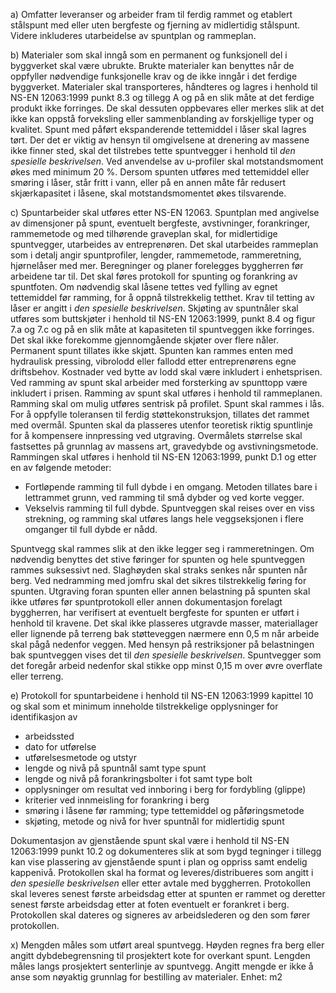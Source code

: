 a) Omfatter leveranser og arbeider fram til ferdig rammet og etablert stålspunt med eller uten bergfeste og fjerning av midlertidig stålspunt. Videre inkluderes utarbeidelse av spuntplan og rammeplan.

b) Materialer som skal inngå som en permanent og funksjonell del i byggverket skal være ubrukte.
Brukte materialer kan benyttes når de oppfyller nødvendige funksjonelle krav og de ikke inngår i det ferdige byggverket.
Materialer skal transporteres, håndteres og lagres i henhold til NS-EN 12063:1999 punkt 8.3 og tillegg A og på en slik måte at det ferdige produkt ikke forringes. De skal dessuten oppbevares eller merkes slik at det ikke kan oppstå forveksling eller sammenblanding av forskjellige typer og kvalitet. Spunt med påført ekspanderende tettemiddel i låser skal lagres tørt.
Der det er viktig av hensyn til omgivelsene at drenering av massene ikke finner sted, skal det tilstrebes tette spuntvegger i henhold til *den spesielle beskrivelsen*.
Ved anvendelse av u-profiler skal motstandsmoment økes med minimum 20 %. Dersom spunten utføres med tettemiddel eller smøring i låser, står fritt i vann, eller på en annen måte får redusert skjærkapasitet i låsene, skal motstandsmomentet økes tilsvarende.

c) Spuntarbeider skal utføres etter NS-EN 12063.
Spuntplan med angivelse av dimensjoner på spunt, eventuelt bergfeste, avstivninger, forankringer, rammemetode og med tilhørende graveplan skal, for midlertidige spuntvegger, utarbeides av entreprenøren.
Det skal utarbeides rammeplan som i detalj angir spuntprofiler, lengder, rammemetode, rammeretning, hjørnelåser med mer.
Beregninger og planer forelegges byggherren før arbeidene tar til.
Det skal føres protokoll for spunting og forankring av spuntfoten.
Om nødvendig skal låsene tettes ved fylling av egnet tettemiddel før ramming, for å oppnå tilstrekkelig tetthet. Krav til tetting av låser er angitt i *den spesielle beskrivelsen*.
Skjøting av spuntnåler skal utføres som buttskjøter i henhold til NS-EN 12063:1999, punkt 8.4 og figur 7.a og 7.c og på en slik måte at kapasiteten til spuntveggen ikke forringes. Det skal ikke forekomme gjennomgående skjøter over flere nåler. Permanent spunt tillates ikke skjøtt.
Spunten kan rammes enten med hydraulisk pressing, vibrolodd eller fallodd etter entreprenørens egne driftsbehov. Kostnader ved bytte av lodd skal være inkludert i enhetsprisen.
Ved ramming av spunt skal arbeider med forsterking av spunttopp være inkludert i prisen.
Ramming av spunt skal utføres i henhold til rammeplanen. Ramming skal om mulig utføres sentrisk på profilet. Spunt skal rammes i lås.
For å oppfylle toleransen til ferdig støttekonstruksjon, tillates det rammet med overmål. Spunten skal da plasseres utenfor teoretisk riktig spuntlinje for å kompensere innpressing ved utgraving.
Overmålets størrelse skal fastsettes på grunnlag av massens art, gravedybde og avstivningsmetode.
Rammingen skal utføres i henhold til NS-EN 12063:1999, punkt D.1 og etter en av følgende metoder:
-  Fortløpende ramming til full dybde i en omgang. Metoden tillates bare i lettrammet grunn, ved ramming til små dybder og ved korte vegger.
-  Vekselvis ramming til full dybde. Spuntveggen skal reises over en viss strekning, og ramming skal utføres langs hele veggseksjonen i flere omganger til full dybde er nådd.

Spuntvegg skal rammes slik at den ikke legger seg i rammeretningen. Om nødvendig benyttes det stive føringer for spunten og hele spuntveggen rammes suksessivt ned.
Slaghøyden skal straks senkes når spunten når berg.
Ved nedramming med jomfru skal det sikres tilstrekkelig føring for spunten.
Utgraving foran spunten eller annen belastning på spunten skal ikke utføres før spuntprotokoll eller annen dokumentasjon forelagt byggherren, har verifisert at eventuelt bergfeste for spunten er utført i henhold til kravene.
Det skal ikke plasseres utgravde masser, materiallager eller lignende på terreng bak støtteveggen nærmere enn 0,5 m når arbeide skal pågå nedenfor veggen. Med hensyn på restriksjoner på belastningen bak spuntveggen vises det til *den spesielle beskrivelsen*.
Spuntvegger som det foregår arbeid nedenfor skal stikke opp minst 0,15 m over øvre overflate eller terreng.

e) Protokoll for spuntarbeidene i henhold til NS-EN 12063:1999 kapittel 10 og skal som et minimum inneholde tilstrekkelige opplysninger for identifikasjon av
-  arbeidssted
-  dato for utførelse
-  utførelsesmetode og utstyr
-  lengde og nivå på spuntnål samt type spunt
-  lengde og nivå på forankringsbolter i fot samt type bolt
-  opplysninger om resultat ved innboring i berg for fordybling (glippe)
-  kriterier ved innmeisling for forankring i berg
-  smøring i låsene før ramming; type tettemiddel og påføringsmetode
-  skjøting, metode og nivå for hver spuntnål for midlertidig spunt

Dokumentasjon av gjenstående spunt skal være i henhold til NS-EN 12063:1999 punkt 10.2 og dokumenteres slik at som bygd tegninger i tillegg kan vise plassering av gjenstående spunt i plan og oppriss samt endelig kappenivå.
Protokollen skal ha format og leveres/distribueres som angitt i *den spesielle beskrivelsen* eller etter avtale med byggherren.
Protokollen skal leveres senest første arbeidsdag etter at spunten er rammet og deretter senest første arbeidsdag etter at foten eventuelt er forankret i berg.
Protokollen skal dateres og signeres av arbeidslederen og den som fører protokollen.

x) Mengden måles som utført areal spuntvegg. Høyden regnes fra berg eller angitt dybdebegrensning til prosjektert kote for overkant spunt. Lengden måles langs prosjektert senterlinje av spuntvegg. Angitt mengde er ikke å anse som nøyaktig grunnlag for bestilling av materialer. Enhet: m2

